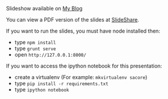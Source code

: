 Slideshow available on [My Blog](http://www.jasonamyers.com/pycon2014/#/)

You can view a PDF version of the slides at
[SlideShare](http://www.slideshare.net/jamdatadude/sql-alchemy-core-an-introduction).

If you want to run the slides, you must have node installed then:
* type ``npm install``
* type ``grunt serve``
* open ``http://127.0.0.1:8000/``

If you want to access the ipython notebook for this presentation:
* create a virtualenv (For example: ``mkvirtualenv sacore``)
* type ``pip install -r requirements.txt``
* type ``ipython notebook``
